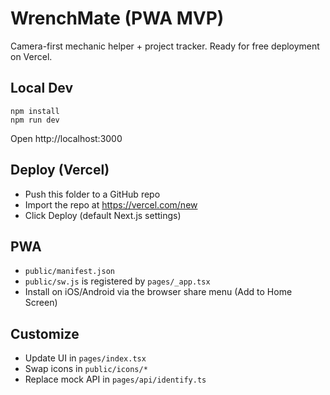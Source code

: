 # WrenchMate (PWA MVP)

Camera-first mechanic helper + project tracker. Ready for free deployment on Vercel.

## Local Dev
```
npm install
npm run dev
```
Open http://localhost:3000

## Deploy (Vercel)
- Push this folder to a GitHub repo
- Import the repo at https://vercel.com/new
- Click Deploy (default Next.js settings)

## PWA
- `public/manifest.json`
- `public/sw.js` is registered by `pages/_app.tsx`
- Install on iOS/Android via the browser share menu (Add to Home Screen)

## Customize
- Update UI in `pages/index.tsx`
- Swap icons in `public/icons/*`
- Replace mock API in `pages/api/identify.ts`
